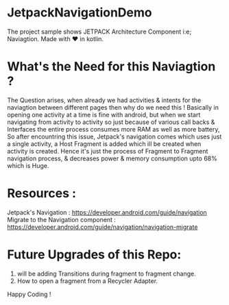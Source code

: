 # JetpackNavigationDemo
The project sample shows JETPACK Architecture Component i:e; Naviagtion.  Made with ❤ in kotlin.

# What's the Need for this Naviagtion ?
The Question arises, when already we had activities & intents for the naviagtion between different pages then why do we need this !
Basically in opening one activity at a time is fine with android, but when we start navigating from activity to activity so just because of various call backs & Interfaces the entire process consumes more RAM as well as more battery,
So after encountring this issue, Jetpack's navigation comes which uses just a single activity, a Host Fragment is added which ill be created when activity is created.
Hence it's just the process of Fragment to Fragment navigation process, & decreases power & memory consumption upto 68% which is Huge.

# Resources :
Jetpack's Navigation : https://developer.android.com/guide/navigation
Migrate to the Navigation component : https://developer.android.com/guide/navigation/navigation-migrate

# Future Upgrades of this Repo:
1. will be adding Transitions during fragment to fragment change.
2. How to open a fragment from a Recycler Adapter.


Happy Coding !


